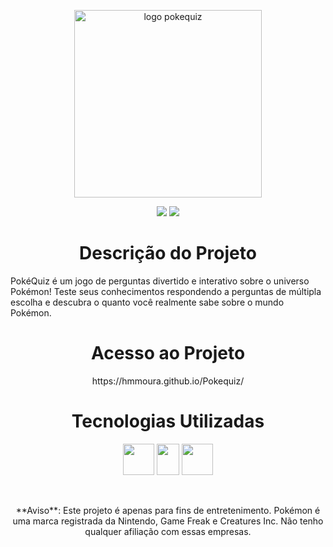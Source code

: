 <p align="center">
  <img width="300" height="300" alt="logo pokequiz" src="https://github.com/user-attachments/assets/dab169ab-1153-4259-9674-ea204982b38c" />
</p>
  <p align="center">
    <img loading="lazy" src="https://img.shields.io/badge/Em%20desenvolvimento%20-%20Em%20desenvolvimento?label=Status"/>
    <img loading="lazy" src="https://img.shields.io/badge/MIT-blue?label=Licen%C3%A7a"/>
  </p>
<h1 align="center"> Descrição do Projeto </h1>
</p>
PokéQuiz é um jogo de perguntas divertido e interativo sobre o universo Pokémon!
Teste seus conhecimentos respondendo a perguntas de múltipla escolha e descubra o quanto você realmente sabe sobre o mundo Pokémon.
<h1 align="center"> Acesso ao Projeto </h1>
<p align="center">
https://hmmoura.github.io/Pokequiz/
</p>
<h1 align="center"> Tecnologias Utilizadas </h1>
<p align="center">
  <img width="50" height="50" lazy="lazy" src="https://upload.wikimedia.org/wikipedia/commons/thumb/6/61/HTML5_logo_and_wordmark.svg/1024px-HTML5_logo_and_wordmark.svg.png"/>
  <img width="36" height="50" lazy="lazy" src="https://upload.wikimedia.org/wikipedia/commons/thumb/d/d5/CSS3_logo_and_wordmark.svg/1452px-CSS3_logo_and_wordmark.svg.png"/>
  <img width="50" height="50" lazy="lazy" src="https://wildcardcorp.com/image-repository/javascript-icon.png/@@images/image.png"/>
</p>
<br>
<p align="center">
**Aviso**: Este projeto é apenas para fins de entretenimento. Pokémon é uma marca registrada da Nintendo, Game Freak e Creatures Inc. Não tenho qualquer afiliação com essas empresas.
</p>
